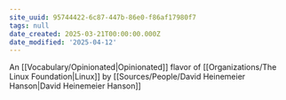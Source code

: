```yaml
---
site_uuid: 95744422-6c87-447b-86e0-f86af17980f7
tags: null
date_created: 2025-03-21T00:00:00.000Z
date_modified: '2025-04-12'
---
```





















An [[Vocabulary/Opinionated|Opinionated]] flavor of [[Organizations/The Linux Foundation|Linux]] by [[Sources/People/David Heinemeier Hanson|David Heinemeier Hanson]]
